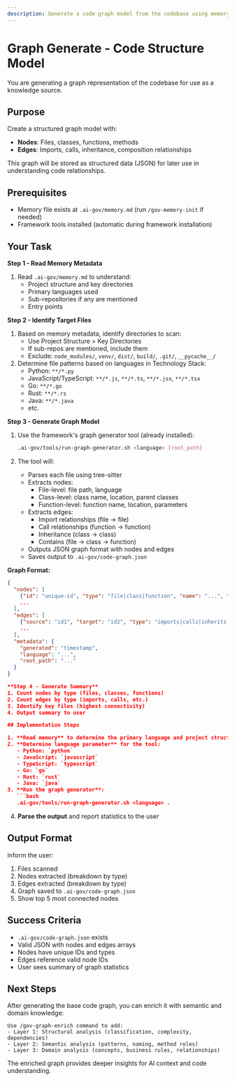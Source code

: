 ```yaml
---
description: Generate a code graph model from the codebase using memory metadata
---
```


# Graph Generate - Code Structure Model

You are generating a graph representation of the codebase for use as a knowledge source.

## Purpose

Create a structured graph model with:
- **Nodes**: Files, classes, functions, methods
- **Edges**: Imports, calls, inheritance, composition relationships

This graph will be stored as structured data (JSON) for later use in understanding code relationships.

## Prerequisites

- Memory file exists at `.ai-gov/memory.md` (run `/gov-memory-init` if needed)
- Framework tools installed (automatic during framework installation)

## Your Task

**Step 1 - Read Memory Metadata**
1. Read `.ai-gov/memory.md` to understand:
   - Project structure and key directories
   - Primary languages used
   - Sub-repositories if any are mentioned
   - Entry points

**Step 2 - Identify Target Files**
1. Based on memory metadata, identify directories to scan:
   - Use Project Structure > Key Directories
   - If sub-repos are mentioned, include them
   - Exclude: `node_modules/`, `venv/`, `dist/`, `build/`, `.git/`, `__pycache__/`
2. Determine file patterns based on languages in Technology Stack:
   - Python: `**/*.py`
   - JavaScript/TypeScript: `**/*.js`, `**/*.ts`, `**/*.jsx`, `**/*.tsx`
   - Go: `**/*.go`
   - Rust: `**/*.rs`
   - Java: `**/*.java`
   - etc.

**Step 3 - Generate Graph Model**
1. Use the framework's graph generator tool (already installed):
   ```bash
   .ai-gov/tools/run-graph-generator.sh <language> [root_path]
   ```

2. The tool will:
   - Parses each file using tree-sitter
   - Extracts nodes:
     - File-level: file path, language
     - Class-level: class name, location, parent classes
     - Function-level: function name, location, parameters
   - Extracts edges:
     - Import relationships (file → file)
     - Call relationships (function → function)
     - Inheritance (class → class)
     - Contains (file → class → function)
   - Outputs JSON graph format with nodes and edges
   - Saves output to `.ai-gov/code-graph.json`

**Graph Format:**
```json
{
  "nodes": [
    {"id": "unique-id", "type": "file|class|function", "name": "...", "path": "...", "location": {"line": N}},
    ...
  ],
  "edges": [
    {"source": "id1", "target": "id2", "type": "imports|calls|inherits|contains"},
    ...
  ],
  "metadata": {
    "generated": "timestamp",
    "language": "...",
    "root_path": "..."
  }
}

**Step 4 - Generate Summary**
1. Count nodes by type (files, classes, functions)
2. Count edges by type (imports, calls, etc.)
3. Identify key files (highest connectivity)
4. Output summary to user

## Implementation Steps

1. **Read memory** to determine the primary language and project structure
2. **Determine language parameter** for the tool:
   - Python: `python`
   - JavaScript: `javascript`
   - TypeScript: `typescript`
   - Go: `go`
   - Rust: `rust`
   - Java: `java`
3. **Run the graph generator**:
   ```bash
   .ai-gov/tools/run-graph-generator.sh <language> .
   ```
4. **Parse the output** and report statistics to the user

## Output Format

Inform the user:
1. Files scanned
2. Nodes extracted (breakdown by type)
3. Edges extracted (breakdown by type)
4. Graph saved to `.ai-gov/code-graph.json`
5. Show top 5 most connected nodes

## Success Criteria

- `.ai-gov/code-graph.json` exists
- Valid JSON with nodes and edges arrays
- Nodes have unique IDs and types
- Edges reference valid node IDs
- User sees summary of graph statistics

## Next Steps

After generating the base code graph, you can enrich it with semantic and domain knowledge:

```
Use /gov-graph-enrich command to add:
- Layer 1: Structural analysis (classification, complexity, dependencies)
- Layer 2: Semantic analysis (patterns, naming, method roles)
- Layer 3: Domain analysis (concepts, business rules, relationships)
```

The enriched graph provides deeper insights for AI context and code understanding.
